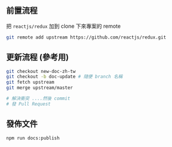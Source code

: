 ## 前置流程

把 `reactjs/redux` 加到 clone 下來專案的 remote

```sh
git remote add upstream https://github.com/reactjs/redux.git
```

## 更新流程 (參考用)

```sh
git checkout new-doc-zh-tw
git checkout -b doc-update # 隨便 branch 名稱
git fetch upstream
git merge upstream/master

# 解決衝突 ....然後 commit
# 發 Pull Request
```

## 發佈文件

```sh
npm run docs:publish
```
